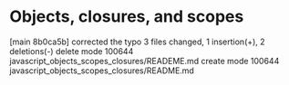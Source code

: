 # Objects, closures, and scopes
[main 8b0ca5b] corrected the typo
 3 files changed, 1 insertion(+), 2 deletions(-)
 delete mode 100644 javascript_objects_scopes_closures/READEME.md
 create mode 100644 javascript_objects_scopes_closures/README.md
